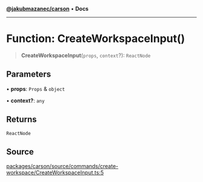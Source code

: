[**@jakubmazanec/carson**](../README.md) • **Docs**

---

# Function: CreateWorkspaceInput()

> **CreateWorkspaceInput**(`props`, `context`?): `ReactNode`

## Parameters

• **props**: `Props` & `object`

• **context?**: `any`

## Returns

`ReactNode`

## Source

[packages/carson/source/commands/create-workspace/CreateWorkspaceInput.ts:5](https://github.com/jakubmazanec/js-tools/blob/45932621a19c677851f8bf60e4a28d217617972b/packages/carson/source/commands/create-workspace/CreateWorkspaceInput.ts#L5)
